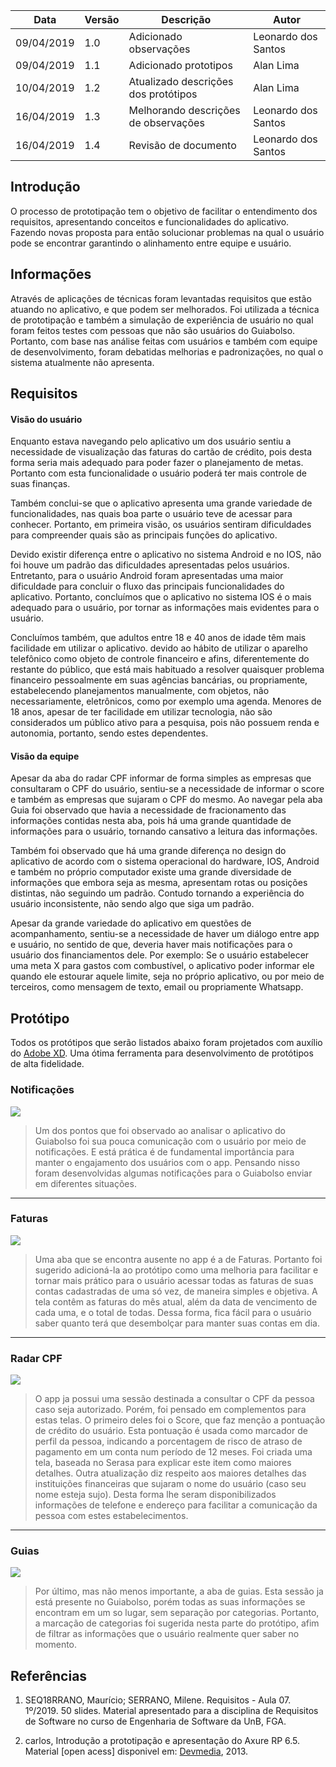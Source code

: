 | Data | Versão | Descrição | Autor |
|--|--|--|--|
| 09/04/2019 | 1.0 | Adicionado observações | Leonardo dos Santos |
| 09/04/2019 | 1.1 | Adicionado prototipos | Alan Lima |
| 10/04/2019 | 1.2 | Atualizado descrições dos protótipos | Alan Lima |
| 16/04/2019 | 1.3 | Melhorando descrições de observações | Leonardo dos Santos |
| 16/04/2019 | 1.4 | Revisão de documento | Leonardo dos Santos |

## Introdução

O processo de prototipação tem o objetivo de facilitar o entendimento dos requisitos, apresentando conceitos e funcionalidades do aplicativo. Fazendo novas proposta para então solucionar problemas na qual o usuário pode se encontrar garantindo o alinhamento entre equipe e usuário.

## Informações

Através de aplicações de técnicas foram levantadas requisitos que estão atuando no aplicativo, e que podem ser melhorados. Foi utilizada a técnica de prototipação e também a simulação de experiência de usuário no qual foram feitos testes com pessoas que não são usuários do Guiabolso. Portanto, com base nas análise feitas com usuários e também com equipe de desenvolvimento, foram debatidas melhorias e padronizações, no qual o sistema atualmente não apresenta.

## Requisitos

#### Visão do usuário

Enquanto estava navegando pelo aplicativo um dos usuário sentiu a necessidade de visualização das faturas do cartão de crédito, pois desta forma seria mais adequado para poder fazer o planejamento de metas. Portanto com esta funcionalidade o usuário poderá ter mais controle de suas finanças.

Também conclui-se que o aplicativo apresenta uma grande variedade de funcionalidades, nas quais boa parte o usuário teve de acessar para conhecer. Portanto, em primeira visão, os usuários sentiram dificuldades para compreender quais são as principais funções do aplicativo.

Devido existir diferença entre o aplicativo no sistema Android e no IOS, não foi houve um padrão das dificuldades apresentadas pelos usuários. Entretanto, para o usuário Android foram apresentadas uma maior dificuldade para concluir o fluxo das principais funcionalidades do aplicativo. Portanto, concluímos que o aplicativo no sistema IOS é o mais adequado para o usuário, por tornar as informações mais evidentes para o usuário.

Concluímos também, que adultos entre 18 e 40 anos de idade têm mais facilidade em utilizar o aplicativo. devido ao hábito de utilizar o aparelho telefônico como objeto de controle financeiro e afins, diferentemente do restante do público, que está mais habituado a resolver quaisquer problema financeiro pessoalmente em suas agências bancárias, ou propriamente, estabelecendo planejamentos manualmente, com objetos, não necessariamente, eletrônicos, como por exemplo uma agenda. Menores de 18 anos, apesar de ter facilidade em utilizar tecnologia, não são considerados um público ativo para a pesquisa, pois não possuem renda e autonomia, portanto, sendo estes dependentes.

#### Visão da equipe

Apesar da aba do radar CPF informar de forma simples as empresas que consultaram o CPF do usuário, sentiu-se a necessidade de informar o score e também as empresas que sujaram o CPF do mesmo. Ao navegar pela aba Guia foi observado que havia a necessidade de fracionamento das informações contidas nesta aba, pois há uma grande quantidade de informações para o usuário, tornando cansativo a leitura das informações.

Também foi observado que há uma grande diferença no design do aplicativo de acordo com o sistema operacional do hardware, IOS, Android e também no próprio computador existe uma grande diversidade de informações que embora seja as mesma, apresentam rotas ou posições distintas, não seguindo um padrão. Contudo tornando a experiência do usuário inconsistente, não sendo algo que siga um padrão.

Apesar da grande variedade do aplicativo em questões de acompanhamento, sentiu-se a necessidade de haver um diálogo entre app e usuário, no sentido de que, deveria haver mais notificações para o usuário dos financiamentos dele. Por exemplo: Se o usuário estabelecer uma meta X para gastos com combustível, o aplicativo poder informar ele quando ele estourar aquele limite, seja no próprio aplicativo, ou por meio de terceiros, como mensagem de texto, email ou propriamente Whatsapp.

## Protótipo

Todos os protótipos que serão listados abaixo foram projetados com auxílio do [Adobe XD](https://www.adobe.com/br/products/xd.html).
Uma ótima ferramenta para desenvolvimento de protótipos de alta fidelidade.

### Notificações

[ ![](./../img/prototipo/prototipo_notificacao.png) ](./../img/prototipo/prototipo_notificacao.png)

> Um dos pontos que foi observado ao analisar o aplicativo do Guiabolso foi sua pouca comunicação com o usuário por meio de notificações. E está prática é de fundamental importância para manter o engajamento dos usuários com o app. Pensando nisso foram desenvolvidas algumas notificações para o Guiabolso enviar em diferentes situações.

--- 

### Faturas

[ ![](./../img/prototipo/prototipo_faturas.png) ](./../img/prototipo/prototipo_faturas.png)

> Uma aba que se encontra ausente no app é a de Faturas. Portanto foi sugerido adicioná-la ao protótipo como uma melhoria para facilitar e tornar mais prático para o usuário acessar todas as faturas de suas contas cadastradas de uma só vez, de maneira simples e objetiva. A tela contêm as faturas do mês atual, além da data de vencimento de cada uma, e o total de todas. Dessa forma, fica fácil para o usuário saber quanto terá que desembolçar para manter suas contas em dia.

---

### Radar CPF

[ ![](./../img/prototipo/prototipo_radar_cpf.png) ](./../img/prototipo/prototipo_radar_cpf.png)

> O app ja possui uma sessão destinada a consultar o CPF da pessoa caso seja autorizado. Porém, foi pensado em complementos para estas telas. O primeiro deles foi o Score, que faz menção a pontuação de crédito do usuário. Esta pontuação é usada como marcador de perfil da pessoa, indicando a porcentagem de risco de atraso de pagamento em um conta num período de 12 meses. Foi criada uma tela, baseada no Serasa para explicar este item como maiores detalhes. Outra atualização diz respeito aos maiores detalhes das instituições financeiras que sujaram o nome do usuário (caso seu nome esteja sujo). Desta forma lhe seram disponibilizados informações de telefone e endereço para facilitar a comunicação da pessoa com estes estabelecimentos.

---

### Guias

[ ![](./../img/prototipo/prototipo_guia.png) ](./../img/prototipo/prototipo_guia.png)

> Por último, mas não menos importante, a aba de guias. Esta sessão ja está presente no Guiabolso, porém todas as suas informações se encontram em um so lugar, sem separação por categorias. Portanto, a marcação de categorias foi sugerida nesta parte do protótipo, afim de filtrar as informações que o usuário realmente quer saber no momento.

## Referências

1. SEQ18RRANO, Maurício; SERRANO, Milene. Requisitos - Aula 07. 1º/2019. 50 slides. Material apresentado para a disciplina de Requisitos de Software no curso de Engenharia de Software da UnB, FGA.

2. carlos, Introdução a prototipação e apresentação do Axure RP 6.5. Material [open acess] disponivel em: [Devmedia](https://www.devmedia.com.br/introducao-a-prototipacao-e-apresentacao-do-axure-rp-6-5/27978), 2013.

